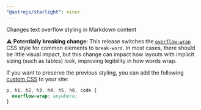 ```yaml
---
"@astrojs/starlight": minor
---
```


Changes text overflow styling in Markdown content

⚠️ **Potentially breaking change:** This release switches the [`overflow-wrap`](https://developer.mozilla.org/en-US/docs/Web/CSS/overflow-wrap) CSS style for common elements to `break-word`. In most cases, there should be little visual impact, but this change can impact how layouts with implicit sizing (such as tables) look, improving legibility in how words wrap.

If you want to preserve the previous styling, you can add the following [custom CSS](https://starlight.astro.build/guides/css-and-tailwind/#custom-css-styles) to your site:

```css
p, h1, h2, h3, h4, h5, h6, code {
  overflow-wrap: anywhere;
}
```
